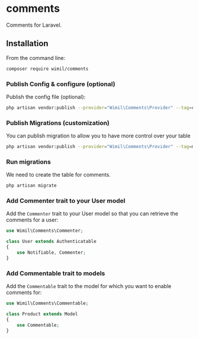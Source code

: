 # comments
Comments for Laravel.

## Installation

From the command line:

```bash
composer require wimil/comments
```

### Publish Config & configure (optional)

Publish the config file (optional):

```bash
php artisan vendor:publish --provider="Wimil\Comments\Provider" --tag=config
```

### Publish Migrations (customization)

You can publish migration to allow you to have more control over your table

```bash
php artisan vendor:publish --provider="Wimil\Comments\Provider" --tag=migrations
```

### Run migrations

We need to create the table for comments.

```bash
php artisan migrate
```

### Add Commenter trait to your User model

Add the `Commenter` trait to your User model so that you can retrieve the comments for a user:

```php
use Wimil\Comments\Commenter;

class User extends Authenticatable
{
    use Notifiable, Commenter;
}
```

### Add Commentable trait to models

Add the `Commentable` trait to the model for which you want to enable comments for:

```php
use Wimil\Comments\Commentable;

class Product extends Model
{
    use Commentable;
}
```
